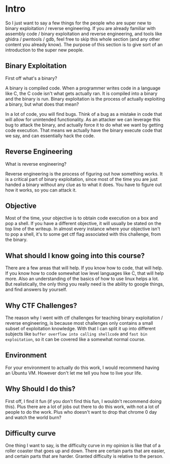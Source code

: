 # Intro

So I just want to say a few things for the people who are super new to binary exploitation / reverse engineering. If you are already familiar with assembly code / binary exploitation and reverse engineering, and tools like ghidra / pwntools / gdb, feel free to skip this whole section (and any other content you already know). The purpose of this section is to give sort of an introduction to the super new people.

## Binary Exploitation

First off what's a binary?

A binary is compiled code. When a programmer writes code in a language like C, the C code isn't what gets actually ran. It is compiled into a binary and the binary is run. Binary exploitation is the process of actually exploiting a binary, but what does that mean?

In a lot of code, you will find bugs. Think of a bug as a mistake in code that will allow for unintended functionality. As an attacker we can leverage this bug to attack the binary, and actually force it to do what we want by getting code execution. That means we actually have the binary execute code that we say, and can essentially hack the code.

## Reverse Engineering

What is reverse engineering?

Reverse engineering is the process of figuring out how something works. It is a critical part of binary exploitation, since most of the time you are just handed a binary without any clue as to what it does. You have to figure out how it works, so you can attack it.

## Objective

Most of the time, your objective is to obtain code execution on a box and pop a shell. If you have a different objective, it will usually be stated on the top line of the writeup. In almost every instance where your objective isn't to pop a shell, it's to some get ctf flag associated with this challenge, from the binary.  

## What should I know going into this course?

There are a few areas that will help. If you know how to code, that will help. If you know how to code somewhat low level languages like C, that will help more. Also an understanding of the basics of how to use linux helps a lot. But realistically, the only thing you really need is the ability to google things, and find answers by yourself.

## Why CTF Challenges?

The reason why I went with ctf challenges for teaching binary exploitation / reverse engineering, is because most challenges only contains a small subset of exploitation knowledge. With that I can split it up into different subjects like `buffer overflow into calling shellcode` and `fast bin exploitation`, so it can be covered like a somewhat normal course.

## Environment

For your environment to actually do this work, I would recommend having an Ubuntu VM. However don't let me tell you how to live your life.

## Why Should I do this?

First off, I find it fun (if you don't find this fun, I wouldn't recommend doing this). Plus there are a lot of jobs out there to do this work, with not a lot of people to do the work. Plus who doesn't want to drop that chrome 0 day and watch the world burn?

## Difficulty curve

One thing I want to say, is the difficulty curve in my opinion is like that of a roller coaster that goes up and down. There are certain parts that are easier, and certain parts that are harder. Granted difficulty is relative to the person.